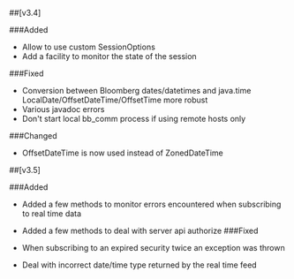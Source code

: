 ##[v3.4]

###Added

- Allow to use custom SessionOptions
- Add a facility to monitor the state of the session

###Fixed

- Conversion between Bloomberg dates/datetimes and java.time LocalDate/OffsetDateTime/OffsetTime more robust
- Various javadoc errors
- Don't start local bb_comm process if using remote hosts only

###Changed

- OffsetDateTime is now used instead of ZonedDateTime

##[v3.5]

###Added

- Added a few methods to monitor errors encountered when subscribing to real time data
- Added a few methods to deal with server api authorize
###Fixed

- When subscribing to an expired security twice an exception was thrown
- Deal with incorrect date/time type returned by the real time feed